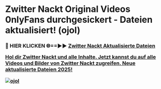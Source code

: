 # Zwitter Nackt Original Videos 0nlyFans durchgesickert - Dateien aktualisiert! (ojol)

<h3>🔴 HIER KLICKEN 🌐==►► <a href="https://tinyurl.com/h6vf6nb8" rel="nofollow">Zwitter Nackt Aktualisierte Dateien

Hol dir Zwitter Nackt und alle Inhalte. Jetzt kannst du auf alle Videos und Bilder von Zwitter Nackt zugreifen. Neue aktualisierte Dateien 2025!

[![ojol](https://i.imgur.com/sD4kR3V.gif)](https://tinyurl.com/h6vf6nb8)
